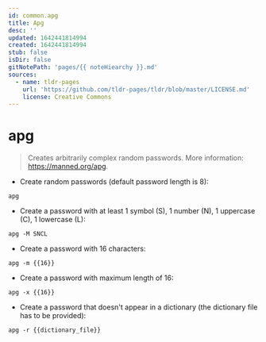 ```yaml
---
id: common.apg
title: Apg
desc: ''
updated: 1642441814994
created: 1642441814994
stub: false
isDir: false
gitNotePath: 'pages/{{ noteHiearchy }}.md'
sources:
  - name: tldr-pages
    url: 'https://github.com/tldr-pages/tldr/blob/master/LICENSE.md'
    license: Creative Commons
---
```

# apg

> Creates arbitrarily complex random passwords.
> More information: <https://manned.org/apg>.

- Create random passwords (default password length is 8):

`apg`

- Create a password with at least 1 symbol (S), 1 number (N), 1 uppercase (C), 1 lowercase (L):

`apg -M SNCL`

- Create a password with 16 characters:

`apg -m {{16}}`

- Create a password with maximum length of 16:

`apg -x {{16}}`

- Create a password that doesn't appear in a dictionary (the dictionary file has to be provided):

`apg -r {{dictionary_file}}`

